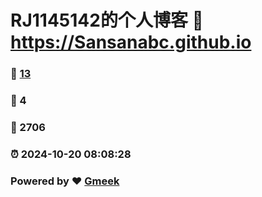 # RJ1145142的个人博客 :link: https://Sansanabc.github.io 
### :page_facing_up: [13](https://Sansanabc.github.io/tag.html) 
### :speech_balloon: 4 
### :hibiscus: 2706 
### :alarm_clock: 2024-10-20 08:08:28 
### Powered by :heart: [Gmeek](https://github.com/Meekdai/Gmeek)
